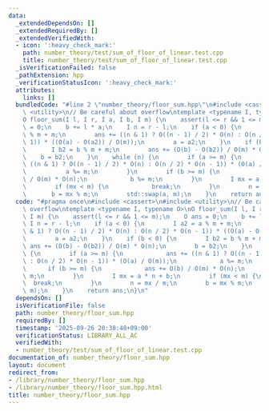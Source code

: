 ```yaml
---
data:
  _extendedDependsOn: []
  _extendedRequiredBy: []
  _extendedVerifiedWith:
  - icon: ':heavy_check_mark:'
    path: number_theory/test/sum_of_floor_of_linear.test.cpp
    title: number_theory/test/sum_of_floor_of_linear.test.cpp
  _isVerificationFailed: false
  _pathExtension: hpp
  _verificationStatusIcon: ':heavy_check_mark:'
  attributes:
    links: []
  bundledCode: "#line 2 \"number_theory/floor_sum.hpp\"\n#include <cassert>\n#include\
    \ <utility>\n// Be careful about overflow\ntemplate <typename I, typename O>\n\
    O floor_sum(I l, I r, I a, I b, I m) {\n    assert(l <= r && 1 <= m);\n    O ans\
    \ = 0;\n    b += l * a;\n    I n = r - l;\n    if (a < 0) {\n        I a2 = a\
    \ % m + m;\n        ans += ((n & 1) ? O((n - 1) / 2) * O(n) : O(n / 2) * O(n -\
    \ 1)) * ((O(a) - O(a2)) / O(m));\n        a = a2;\n    }\n    if (b < 0) {\n \
    \       I b2 = b % m + m;\n        ans += (O(b) - O(b2)) / O(m) * O(n);\n    \
    \    b = b2;\n    }\n    while (n) {\n        if (a >= m) {\n            ans +=\
    \ ((n & 1) ? O((n - 1) / 2) * O(n) : O(n / 2) * O(n - 1)) * (O(a) / O(m));\n \
    \           a %= m;\n        }\n        if (b >= m) {\n            ans += O(b)\
    \ / O(m) * O(n);\n            b %= m;\n        }\n        I mx = a * n + b;\n\
    \        if (mx < m) {\n            break;\n        }\n        n = mx / m;\n \
    \       b = mx % m;\n        std::swap(a, m);\n    }\n    return ans;\n}\n"
  code: "#pragma once\n#include <cassert>\n#include <utility>\n// Be careful about\
    \ overflow\ntemplate <typename I, typename O>\nO floor_sum(I l, I r, I a, I b,\
    \ I m) {\n    assert(l <= r && 1 <= m);\n    O ans = 0;\n    b += l * a;\n   \
    \ I n = r - l;\n    if (a < 0) {\n        I a2 = a % m + m;\n        ans += ((n\
    \ & 1) ? O((n - 1) / 2) * O(n) : O(n / 2) * O(n - 1)) * ((O(a) - O(a2)) / O(m));\n\
    \        a = a2;\n    }\n    if (b < 0) {\n        I b2 = b % m + m;\n       \
    \ ans += (O(b) - O(b2)) / O(m) * O(n);\n        b = b2;\n    }\n    while (n)\
    \ {\n        if (a >= m) {\n            ans += ((n & 1) ? O((n - 1) / 2) * O(n)\
    \ : O(n / 2) * O(n - 1)) * (O(a) / O(m));\n            a %= m;\n        }\n  \
    \      if (b >= m) {\n            ans += O(b) / O(m) * O(n);\n            b %=\
    \ m;\n        }\n        I mx = a * n + b;\n        if (mx < m) {\n          \
    \  break;\n        }\n        n = mx / m;\n        b = mx % m;\n        std::swap(a,\
    \ m);\n    }\n    return ans;\n}\n"
  dependsOn: []
  isVerificationFile: false
  path: number_theory/floor_sum.hpp
  requiredBy: []
  timestamp: '2025-09-26 20:38:48+09:00'
  verificationStatus: LIBRARY_ALL_AC
  verifiedWith:
  - number_theory/test/sum_of_floor_of_linear.test.cpp
documentation_of: number_theory/floor_sum.hpp
layout: document
redirect_from:
- /library/number_theory/floor_sum.hpp
- /library/number_theory/floor_sum.hpp.html
title: number_theory/floor_sum.hpp
---
```

